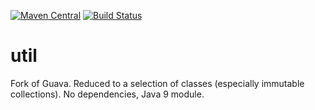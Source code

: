 [![Maven Central](https://img.shields.io/maven-central/v/com.github.gv2011/guava-core.svg)](https://search.maven.org/#search|ga|1|g%3A%22com.github.gv2011%22%20AND%20a%3A%22guava-core%22)
[![Build Status](https://travis-ci.org/gv2011/guava.svg?branch=master)](https://travis-ci.org/gv2011/guava)


# util

Fork of Guava.
Reduced to a selection of classes (especially immutable collections). 
No dependencies, Java 9 module.


